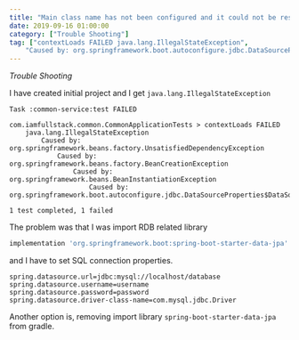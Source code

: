 ```yaml
---
title: "Main class name has not been configured and it could not be resolved"
date: 2019-09-16 01:00:00
category: ["Trouble Shooting"]
tag: ["contextLoads FAILED java.lang.IllegalStateException",
    "Caused by: org.springframework.boot.autoconfigure.jdbc.DataSourceProperties$DataSourceBeanCreationException"]
---
```


_Trouble Shooting_

I have created initial project and I get `java.lang.IllegalStateException`

```
Task :common-service:test FAILED

com.iamfullstack.common.CommonApplicationTests > contextLoads FAILED
    java.lang.IllegalStateException
        Caused by: org.springframework.beans.factory.UnsatisfiedDependencyException
            Caused by: org.springframework.beans.factory.BeanCreationException
                Caused by: org.springframework.beans.BeanInstantiationException
                    Caused by: org.springframework.boot.autoconfigure.jdbc.DataSourceProperties$DataSourceBeanCreationException

1 test completed, 1 failed
```
  

The problem was that I was import RDB related library
```groovy
implementation 'org.springframework.boot:spring-boot-starter-data-jpa'
```
and I have to set SQL connection properties.

  
```properties
spring.datasource.url=jdbc:mysql://localhost/database
spring.datasource.username=username
spring.datasource.password=password
spring.datasource.driver-class-name=com.mysql.jdbc.Driver
```
  

Another option is, removing import library `spring-boot-starter-data-jpa` from gradle.